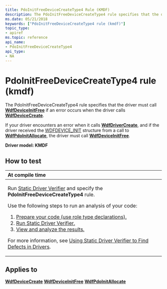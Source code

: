```yaml
---
title: PdoInitFreeDeviceCreateType4 Rule (KMDF)
description: The PdoInitFreeDeviceCreateType4 rule specifies that the driver must call WdfDeviceInitFree if an error occurs when the driver calls WdfDeviceCreate.
ms.date: 05/21/2018
keywords: ["PdoInitFreeDeviceCreateType4 rule (kmdf)"]
topic_type:
- apiref
ms.topic: reference
api_name:
- PdoInitFreeDeviceCreateType4
api_type:
- NA
---
```


# PdoInitFreeDeviceCreateType4 rule (kmdf)


The PdoInitFreeDeviceCreateType4 rule specifies that the driver must call [**WdfDeviceInitFree**](/windows-hardware/drivers/ddi/wdfdevice/nf-wdfdevice-wdfdeviceinitfree) if an error occurs when the driver calls [**WdfDeviceCreate**](/windows-hardware/drivers/ddi/wdfdevice/nf-wdfdevice-wdfdevicecreate).

If your driver encounters an error when it calls [**WdfDriverCreate**](/windows-hardware/drivers/ddi/wdfdriver/nf-wdfdriver-wdfdrivercreate), and if the driver received the [WDFDEVICE\_INIT](../wdf/wdfdevice_init.md) structure from a call to [**WdfPdoInitAllocate**](/windows-hardware/drivers/ddi/wdfpdo/nf-wdfpdo-wdfpdoinitallocate), the driver must call [**WdfDeviceInitFree**](/windows-hardware/drivers/ddi/wdfdevice/nf-wdfdevice-wdfdeviceinitfree).

**Driver model: KMDF**

## How to test

<table>
<colgroup>
<col width="100%" />
</colgroup>
<thead>
<tr class="header">
<th align="left">At compile time</th>
</tr>
</thead>
<tbody>
<tr class="odd">
<td align="left"><p>Run <a href="/windows-hardware/drivers/devtest/static-driver-verifier" data-raw-source="[Static Driver Verifier](./static-driver-verifier.md)">Static Driver Verifier</a> and specify the <strong>PdoInitFreeDeviceCreateType4</strong> rule.</p>
Use the following steps to run an analysis of your code:
<ol>
<li><a href="/windows-hardware/drivers/devtest/using-static-driver-verifier-to-find-defects-in-drivers#preparing-your-source-code" data-raw-source="[Prepare your code (use role type declarations).](./using-static-driver-verifier-to-find-defects-in-drivers.md#preparing-your-source-code)">Prepare your code (use role type declarations).</a></li>
<li><a href="/windows-hardware/drivers/devtest/using-static-driver-verifier-to-find-defects-in-drivers#running-static-driver-verifier" data-raw-source="[Run Static Driver Verifier.](./using-static-driver-verifier-to-find-defects-in-drivers.md#running-static-driver-verifier)">Run Static Driver Verifier.</a></li>
<li><a href="/windows-hardware/drivers/devtest/using-static-driver-verifier-to-find-defects-in-drivers#viewing-and-analyzing-the-results" data-raw-source="[View and analyze the results.](./using-static-driver-verifier-to-find-defects-in-drivers.md#viewing-and-analyzing-the-results)">View and analyze the results.</a></li>
</ol>
<p>For more information, see <a href="/windows-hardware/drivers/devtest/using-static-driver-verifier-to-find-defects-in-drivers" data-raw-source="[Using Static Driver Verifier to Find Defects in Drivers](./using-static-driver-verifier-to-find-defects-in-drivers.md)">Using Static Driver Verifier to Find Defects in Drivers</a>.</p></td>
</tr>
</tbody>
</table>

## Applies to

[**WdfDeviceCreate**](/windows-hardware/drivers/ddi/wdfdevice/nf-wdfdevice-wdfdevicecreate)
[**WdfDeviceInitFree**](/windows-hardware/drivers/ddi/wdfdevice/nf-wdfdevice-wdfdeviceinitfree)
[**WdfPdoInitAllocate**](/windows-hardware/drivers/ddi/wdfpdo/nf-wdfpdo-wdfpdoinitallocate)
